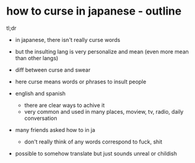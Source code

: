 # how to curse in japanese - outline

tl;dr
- in japanese, there isn't really curse words
- but the insulting lang is very personalize and mean (even more mean than other langs)

- diff between curse and swear
- here curse means words or phrases to insult people
- english and spanish
  - there are clear ways to achive it
  - very common and used in many places, moview, tv, radio, daily conversation
- many friends asked how to in ja
  - don't really think of any words correspond to fuck, shit
- possible to somehow translate but just sounds unreal or childish
